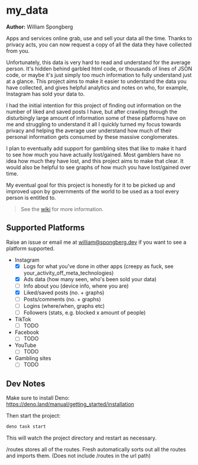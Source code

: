 # my_data

**Author:** William Spongberg

Apps and services online grab, use and sell your data all the time. Thanks to privacy acts, you can now request a copy of all the data they have collected from you.

Unfortunately, this data is very hard to read and understand for the average person. It's hidden behind garbled html code, or thousands of lines of JSON code, or maybe it's just simply too much information to fully understand just at a glance. This project aims to make it easier to understand the data you have collected, and gives helpful analytics and notes on who, for example, Instagram has sold your data to.

I had the initial intention for this project of finding out information on the number of liked and saved posts I have, but after crawling through the disturbingly large amount of information some of these platforms have on me and struggling to understand it all I quickly turned my focus towards privacy and helping the average user understand how much of their personal information gets consumed by these massive conglomerates.

I plan to eventually add support for gambling sites that like to make it hard to see how much you have actually lost/gained. Most gamblers have no idea how much they have lost, and this project aims to make that clear. It would also be helpful to see graphs of how much you have lost/gained over time.

My eventual goal for this project is honestly for it to be picked up and improved upon by governments of the world to be used as a tool every person is entitled to.

> See the [wiki](https://github.com/william-spongberg/my_data/wiki) for more information.

## Supported Platforms

Raise an issue or email me at <william@spongberg.dev> if you want to see a platform supported.

- Instagram
  - [x] Logs for what you've done in other apps (creepy as fuck, see your_activity_off_meta_technologies)
  - [x] Ads data (how many seen, who's been sold your data)
  - [ ] Info about you (device info, where you are)
  - [x] Liked/saved posts (no. + graphs)
  - [ ] Posts/comments (no. + graphs)
  - [ ] Logins (where/when, graphs etc)
  - [ ] Followers (stats, e.g. blocked x amount of people)
- TikTok
  - [ ] TODO
- Facebook
  - [ ] TODO
- YouTube
  - [ ] TODO
- Gambling sites
  - [ ] TODO

## Dev Notes

Make sure to install Deno: <https://deno.land/manual/getting_started/installation>

Then start the project:

``` bash
deno task start
```

This will watch the project directory and restart as necessary.

/routes stores all of the routes. Fresh automatically sorts out all the routes and imports them.
(Does not include /routes in the url path)
